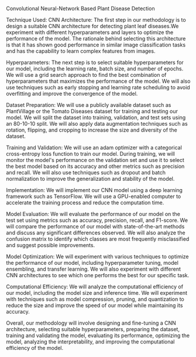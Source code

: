 Convolutional Neural-Network Based Plant Disease Detection


Technique Used:
CNN Architecture:
The first step in our methodology is to design a suitable CNN architecture for detecting
plant leaf diseases.We experiment with different hyperparameters and layers to optimize
the performance of the model. The rationale behind selecting this architecture is that it
has shown good performance in similar image classification tasks and has the capability
to learn complex features from images.

Hyperparameters:
The next step is to select suitable hyperparameters for our model, including the learning
rate, batch size, and number of epochs. We will use a grid search approach to find the
best combination of hyperparameters that maximizes the performance of the model. We
will also use techniques such as early stopping and learning rate scheduling to avoid
overfitting and improve the convergence of the model.

Dataset Preparation:
We will use a publicly available dataset such as PlantVillage or the Tomato Diseases
dataset for training and testing our model. We will split the dataset into training,
validation, and test sets using an 80-10-10 split. We will also apply data augmentation
techniques such as rotation, flipping, and cropping to increase the size and diversity of
the dataset.

Training and Validation:
We will use an adam optimizer with a categorical cross-entropy loss function to train our
model. During training, we will monitor the model's performance on the validation set
and use it to select the best model based on its accuracy and other metrics such as
precision and recall. We will also use techniques such as dropout and batch normalization
to improve the generalization and stability of the model.

Implementation:
We will implement our CNN model using a deep learning framework such as
TensorFlow. We will use a GPU-enabled computer to accelerate the training process and
reduce the computation time.

Model Evaluation:
We will evaluate the performance of our model on the test set using metrics such as
accuracy, precision, recall, and F1-score. We will compare the performance of our model
with state-of-the-art methods and discuss any significant differences observed. We will
also analyze the confusion matrix to identify which classes are most frequently
misclassified and suggest possible improvements.

Model Optimization:
We will experiment with various techniques to optimize the performance of our model,
including hyperparameter tuning, model ensembling, and transfer learning. We will also
experiment with different CNN architectures to see which one performs the best for our
specific task.

Computational Efficiency:
We will analyze the computational efficiency of our model, including the model size and
inference time. We will experiment with techniques such as model compression, pruning,
and quantization to reduce the size and improve the speed of our model while
maintaining its accuracy.

Overall, our methodology will involve designing and fine-tuning a CNN architecture,
selecting suitable hyperparameters, preparing the dataset, training and validating the
model, evaluating its performance, optimizing the model, analyzing the interpretability,
and improving the computational efficiency of the model.
